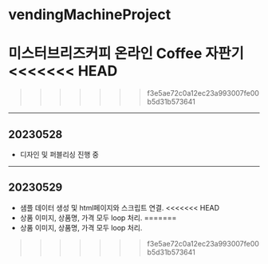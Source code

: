 # vendingMachineProject
미스터브리즈커피 온라인 Coffee 자판기
<<<<<<< HEAD
=======

>>>>>>> f3e5ae72c0a12ec23a993007fe00b5d31b573641
-----------------------
20230528
-----------------------
- 디자인 및 퍼블리싱 진행 중
-----------------------
20230529
-----------------------
- 샘플 데이터 생성 및 html페이지와 스크립트 연결.
<<<<<<< HEAD
- 상품 이미지, 상품명, 가격 모두 loop 처리.
=======
- 상품 이미지, 상품명, 가격 모두 loop 처리.
>>>>>>> f3e5ae72c0a12ec23a993007fe00b5d31b573641
